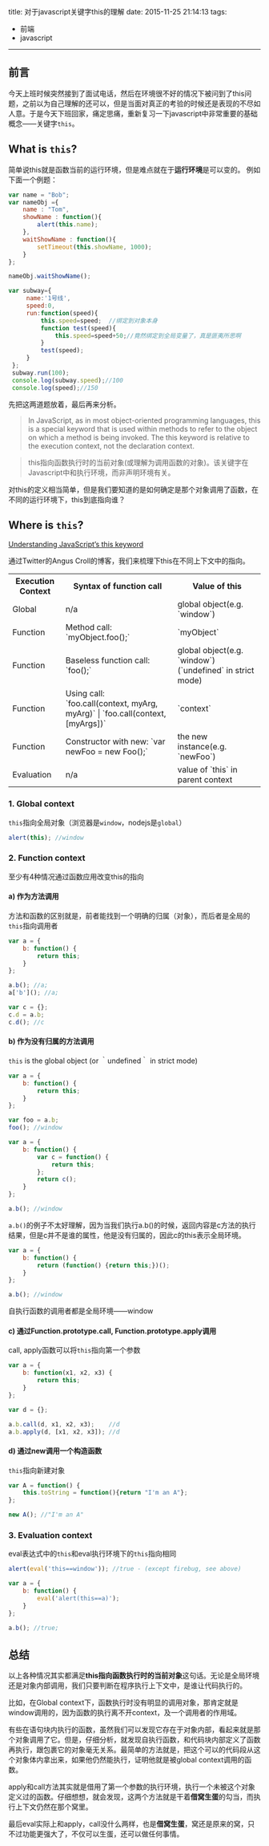 title: 对于javascript关键字this的理解
date: 2015-11-25 21:14:13
tags:
- 前端
- javascript
---

## 前言

今天上班时候突然接到了面试电话，然后在环境很不好的情况下被问到了this问题，之前以为自己理解的还可以，但是当面对真正的考验的时候还是表现的不尽如人意。于是今天下班回家，痛定思痛，重新复习一下javascript中非常重要的基础概念——关键字`this`。

## What is `this`?

简单说this就是函数当前的运行环境，但是难点就在于**运行环境**是可以变的。
例如下面一个例题：

```javascript
var name = "Bob";  
var nameObj ={  
    name : "Tom",  
    showName : function(){  
        alert(this.name);  
    },  
    waitShowName : function(){  
        setTimeout(this.showName, 1000);  
    }  
};  

nameObj.waitShowName();
```

```javascript
var subway={
     name:'1号线',
     speed:0,
     run:function(speed){
         this.speed=speed;  //绑定到对象本身
         function test(speed){
             this.speed=speed+50;//竟然绑定到全局变量了，真是匪夷所思啊
         }
         test(speed);
     }
 };
 subway.run(100);
 console.log(subway.speed);//100
 console.log(speed);//150
```

先把这两道题放着，最后再来分析。


> In JavaScript, as in most object-oriented programming languages, this is a special keyword that is used within methods to refer to the object on which a method is being invoked.
> The this keyword is relative to the execution context, not the declaration context.

> this指向函数执行时的当前对象(或理解为调用函数的对象)。该关键字在Javascript中和执行环境，而非声明环境有关。

对this的定义相当简单，但是我们要知道的是如何确定是那个对象调用了函数，在不同的运行环境下，this到底指向谁？

## Where is `this`?

[Understanding JavaScript’s this keyword](https://javascriptweblog.wordpress.com/2010/08/30/understanding-javascripts-this/)

通过Twitter的Angus Croll的博客，我们来梳理下this在不同上下文中的指向。
<table><tr><th>Execution Context</th><th>Syntax of function call</th><th>Value of this</th></tr><tr><td>Global</td><td>n/a</td><td>global object(e.g. `window`)</td></tr><tr><td>Function</td><td>Method call: `myObject.foo();`</td><td>`myObject`</td></tr><tr><td>Function</td><td>Baseless function call: `foo();`</td><td>global object(e.g. `window`) (`undefined` in strict mode)</td></tr><tr><td>Function</td><td>Using call: `foo.call(context, myArg, myArg)` | `foo.call(context, [myArgs])`</td><td>`context`</td></tr><tr><td>Function</td><td>Constructor with new: `var newFoo = new Foo();`</td><td>the new instance(e.g. `newFoo`)</td></tr><tr><td>Evaluation</td><td>n/a</td><td>value of `this` in parent context</td></tr></table>

### 1. Global context

`this`指向全局对象（浏览器是`window`，nodejs是`global`）

```javascript
alert(this); //window
```

### 2. Function context

至少有4种情况通过函数应用改变this的指向

#### a) 作为方法调用

方法和函数的区别就是，前者能找到一个明确的归属（对象），而后者是全局的
`this`指向调用者

```javascript
var a = {
    b: function() {
        return this;
    }
};

a.b(); //a;
a['b'](); //a;

var c = {};
c.d = a.b;
c.d(); //c
```
#### b) 作为没有归属的方法调用

`this` is the global object (or ｀undefined｀ in strict mode)

```javascript
var a = {
    b: function() {
        return this;
    }
};

var foo = a.b;
foo(); //window

var a = {
    b: function() {
        var c = function() {
            return this;
        };
        return c();
    }
};

a.b(); //window
```

`a.b()`的例子不太好理解，因为当我们执行a.b()的时候，返回内容是c方法的执行结果，但是c并不是谁的属性，他是没有归属的，因此c的this表示全局环境。

```javascript
var a = {
    b: function() {
        return (function() {return this;})();
    }
};

a.b(); //window
```
自执行函数的调用者都是全局环境——window

#### c) 通过Function.prototype.call, Function.prototype.apply调用
call, apply函数可以将`this`指向第一个参数

```javascript
var a = {
    b: function(x1, x2, x3) {
        return this;
    }
};

var d = {};

a.b.call(d, x1, x2, x3);	//d
a.b.apply(d, [x1, x2, x3]); //d
```
#### d) 通过new调用一个构造函数
`this`指向新建对象

```javascript
var A = function() {
    this.toString = function(){return "I'm an A"};
};

new A(); //"I'm an A"
```


### 3. Evaluation context
eval表达式中的`this`和eval执行环境下的`this`指向相同

```javascript
alert(eval('this==window')); //true - (except firebug, see above)

var a = {
    b: function() {
        eval('alert(this==a)');
    }
};

a.b(); //true;
```

## 总结

以上各种情况其实都满足**this指向函数执行时的当前对象**这句话。无论是全局环境还是对象内部调用，我们只要判断在程序执行上下文中，是谁让代码执行的。

比如，在Global context下，函数执行时没有明显的调用对象，那肯定就是window调用的，因为函数的执行离不开context，及一个调用者的作用域。

有些在语句块内执行的函数，虽然我们可以发现它存在于对象内部，看起来就是那个对象调用了它。但是，仔细分析，就发现自执行函数，和代码块内部定义了函数再执行，跟包裹它的对象毫无关系。最简单的方法就是，把这个可以的代码段从这个对象体内拿出来，如果他仍然能执行，证明他就是被global context调用的函数。

apply和call方法其实就是借用了第一个参数的执行环境，执行一个未被这个对象定义过的函数。仔细想想，就会发现，这两个方法就是干着**借窝生蛋**的勾当，而执行上下文仍然在那个窝里。

最后eval实际上和apply，call没什么两样，也是**借窝生蛋**，窝还是原来的窝，只不过功能更强大了，不仅可以生蛋，还可以做任何事情。


